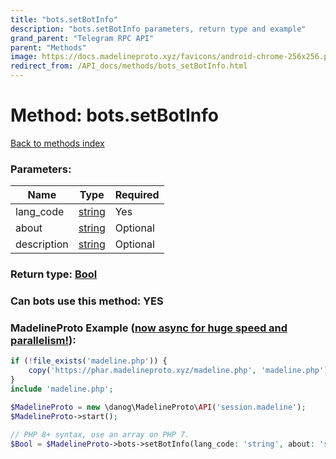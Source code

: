 ```yaml
---
title: "bots.setBotInfo"
description: "bots.setBotInfo parameters, return type and example"
grand_parent: "Telegram RPC API"
parent: "Methods"
image: https://docs.madelineproto.xyz/favicons/android-chrome-256x256.png
redirect_from: /API_docs/methods/bots_setBotInfo.html
---
```

# Method: bots.setBotInfo
[Back to methods index](index.html)



### Parameters:

| Name     |    Type       | Required |
|----------|---------------|----------|
|lang\_code|[string](/API_docs/types/string.html) | Yes|
|about|[string](/API_docs/types/string.html) | Optional|
|description|[string](/API_docs/types/string.html) | Optional|


### Return type: [Bool](/API_docs/types/Bool.html)

### Can bots use this method: **YES**


### MadelineProto Example ([now async for huge speed and parallelism!](https://docs.madelineproto.xyz/docs/ASYNC.html)):


```php
if (!file_exists('madeline.php')) {
    copy('https://phar.madelineproto.xyz/madeline.php', 'madeline.php');
}
include 'madeline.php';

$MadelineProto = new \danog\MadelineProto\API('session.madeline');
$MadelineProto->start();

// PHP 8+ syntax, use an array on PHP 7.
$Bool = $MadelineProto->bots->setBotInfo(lang_code: 'string', about: 'string', description: 'string', );
```

